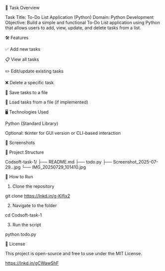 📌 Task Overview

Task Title: To-Do List Application (Python)
Domain: Python Development
Objective:
Build a simple and functional To-Do List application using Python that allows users to add, view, update, and delete tasks from a list.

🛠️ Features

✅ Add new tasks

📋 View all tasks

✏️ Edit/update existing tasks

❌ Delete a specific task

💾 Save tasks to a file

📂 Load tasks from a file (if implemented)


🖥️ Technologies Used

Python (Standard Library)

Optional: tkinter for GUI version or CLI-based interaction


📸 Screenshots




📂 Project Structure

Codsoft-task-1/
├── README.md
├── todo.py
├── Screenshot_2025-07-29...jpg
└── IMG_20250729_101410.jpg

🚀 How to Run

1. Clone the repository

git clone https://lnkd.in/g-Kifjx2


2. Navigate to the folder

cd Codsoft-task-1


3. Run the script

python todo.py



📃 License

This project is open-source and free to use under the MIT License.


https://lnkd.in/gCWawShF
